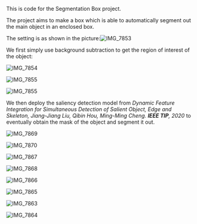 This is code for the Segmentation Box project.

The project aims to make a box which is able to automatically segment out the main object in an enclosed box.

The setting is as shown in the picture:![IMG_7853](https://github.com/A-Zenith/SegBox/blob/main/imgs/IMG_7853.JPG)

We first simply use background subtraction to get the region of interest of the object:

![IMG_7854](https://github.com/A-Zenith/SegBox/blob/main/imgs/IMG_7854.JPG)

![IMG_7855](https://github.com/A-Zenith/SegBox/blob/main/imgs/IMG_7855.PNG)


![IMG_7855](https://github.com/A-Zenith/SegBox/blob/main/imgs/IMG_7856.PNG)

We then deploy the saliency detection model from *Dynamic Feature Integration for Simultaneous Detection of Salient Object, Edge and Skeleton, Jiang-Jiang Liu, Qibin Hou, Ming-Ming Cheng. **IEEE TIP**, 2020* to eventually obtain the mask of the object and segment it out.



![IMG_7869](https://github.com/A-Zenith/SegBox/blob/main/imgs/IMG_7869.PNG)

![IMG_7870](https://github.com/A-Zenith/SegBox/blob/main/imgs/IMG_7870.PNG)

![IMG_7867](https://github.com/A-Zenith/SegBox/blob/main/imgs/IMG_7867.PNG)

![IMG_7868](https://github.com/A-Zenith/SegBox/blob/main/imgs/IMG_7868.PNG)

![IMG_7866](https://github.com/A-Zenith/SegBox/blob/main/imgs/IMG_7866.PNG)

![IMG_7865](https://github.com/A-Zenith/SegBox/blob/main/imgs/IMG_7865.PNG)

![IMG_7863](https://github.com/A-Zenith/SegBox/blob/main/imgs/IMG_7863.PNG)

![IMG_7864](https://github.com/A-Zenith/SegBox/blob/main/imgs/IMG_7864.PNG)

